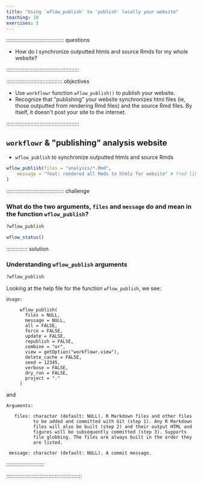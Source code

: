```yaml
---
title: "Using `wflow_publish` to 'publish' locally your website"
teaching: 10
exercises: 2
---
```


:::::::::::::::::::::::::::::::::::::: questions 


- How do I synchronize outputted htmls and source Rmds for my whole website?  

::::::::::::::::::::::::::::::::::::::::::::::::

::::::::::::::::::::::::::::::::::::: objectives

- Use `workflowr` function `wflow_publish()` to publish your website.  
- Recognize that "publishing" your website synchronizes html files (ie, those outputted from rendering Rmd files) and the source Rmd files. By itself, it doesn't post your site to the internet.       


::::::::::::::::::::::::::::::::::::::::::::::::

## `workflowr` & "publishing" analysis website  

- `wflow_publish` to synchronize outputted htmls and source Rmds  


```r
wflow_publish(files = "analysis/*.Rmd",
    message = "feat: rendered all Rmds to htmls for website" # fred likes informative git commit messages... but also try to not write too much
)
```

:::::::::::::::::::::::::::::::::::::: challenge

### What do the two arguments, `files` and `message` do and mean in the function `wflow_publish`?    


```r
?wflow_publish
```


```r
wflow_status()
```



:::::::::::::: solution

### Understanding `wflow_publish` arguments


```r
?wflow_publish
```

Looking at the help file for the function `wflow_publish`, we see: 

```
Usage:

     wflow_publish(
       files = NULL,
       message = NULL,
       all = FALSE,
       force = FALSE,
       update = FALSE,
       republish = FALSE,
       combine = "or",
       view = getOption("workflowr.view"),
       delete_cache = FALSE,
       seed = 12345,
       verbose = FALSE,
       dry_run = FALSE,
       project = "."
     )
```

and 

```
Arguments:

   files: character (default: NULL). R Markdown files and other files
          to be added and committed with Git (step 1). Any R Markdown
          files will also be built (step 2) and their output HTML and
          figures will be subsequently committed (step 3). Supports
          file globbing. The files are always built in the order they
          are listed.

 message: character (default: NULL). A commit message.
```



:::::::::::::::::::::::::

::::::::::::::::::::::::::::::::::::::::::::::::::





